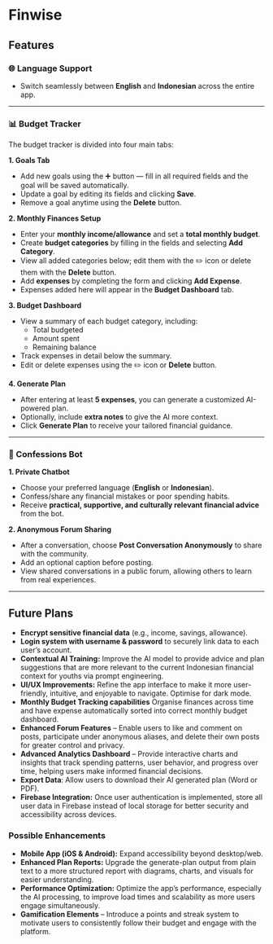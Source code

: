 # Finwise

## Features

### 🌐 Language Support

- Switch seamlessly between **English** and **Indonesian** across the entire app.

---

### 📊 Budget Tracker

The budget tracker is divided into four main tabs:

**1. Goals Tab**

- Add new goals using the ➕ button — fill in all required fields and the goal will be saved automatically.
- Update a goal by editing its fields and clicking **Save**.
- Remove a goal anytime using the **Delete** button.

**2. Monthly Finances Setup**

- Enter your **monthly income/allowance** and set a **total monthly budget**.
- Create **budget categories** by filling in the fields and selecting **Add Category**.
- View all added categories below; edit them with the ✏️ icon or delete them with the **Delete** button.
- Add **expenses** by completing the form and clicking **Add Expense**.
- Expenses added here will appear in the **Budget Dashboard** tab.

**3. Budget Dashboard**

- View a summary of each budget category, including:
  - Total budgeted
  - Amount spent
  - Remaining balance
- Track expenses in detail below the summary.
- Edit or delete expenses using the ✏️ icon or **Delete** button.

**4. Generate Plan**

- After entering at least **5 expenses**, you can generate a customized AI-powered plan.
- Optionally, include **extra notes** to give the AI more context.
- Click **Generate Plan** to receive your tailored financial guidance.

---

### 📝 Confessions Bot

**1. Private Chatbot**

- Choose your preferred language (**English** or **Indonesian**).
- Confess/share any financial mistakes or poor spending habits.
- Receive **practical, supportive, and culturally relevant financial advice** from the bot.

**2. Anonymous Forum Sharing**

- After a conversation, choose **Post Conversation Anonymously** to share with the community.
- Add an optional caption before posting.
- View shared conversations in a public forum, allowing others to learn from real experiences.

---

## Future Plans
- **Encrypt sensitive financial data** (e.g., income, savings, allowance).
- **Login system with username & password** to securely link data to each user’s account.
- **Contextual AI Training:** Improve the AI model to provide advice and plan suggestions that are more relevant to the current Indonesian financial context for youths via prompt engineering.
- **UI/UX Improvements:** Refine the app interface to make it more user-friendly, intuitive, and enjoyable to navigate. Optimise for dark mode. 
- **Monthly Budget Tracking capabilities** Organise finances across time and have expense automatically sorted into correct monthly budget dashboard.
- **Enhanced Forum Features** – Enable users to like and comment on posts, participate under anonymous aliases, and delete their own posts for greater control and privacy.
- **Advanced Analytics Dashboard** – Provide interactive charts and insights that track spending patterns, user behavior, and progress over time, helping users make informed financial decisions.
- **Export Data**: Allow users to download their AI generated plan (Word or PDF).
- **Firebase Integration:** Once user authentication is implemented, store all user data in Firebase instead of local storage for better security and accessibility across devices.

### Possible Enhancements
- **Mobile App (iOS & Android):** Expand accessibility beyond desktop/web.
- **Enhanced Plan Reports:** Upgrade the generate-plan output from plain text to a more structured report with diagrams, charts, and visuals for easier understanding.
- **Performance Optimization:** Optimize the app’s performance, especially the AI processing, to improve load times and scalability as more users engage simultaneously.
- **Gamification Elements** – Introduce a points and streak system to motivate users to consistently follow their budget and engage with the platform.





